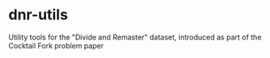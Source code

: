 # dnr-utils
Utility tools for the "Divide and Remaster" dataset, introduced as part of the Cocktail Fork problem paper
